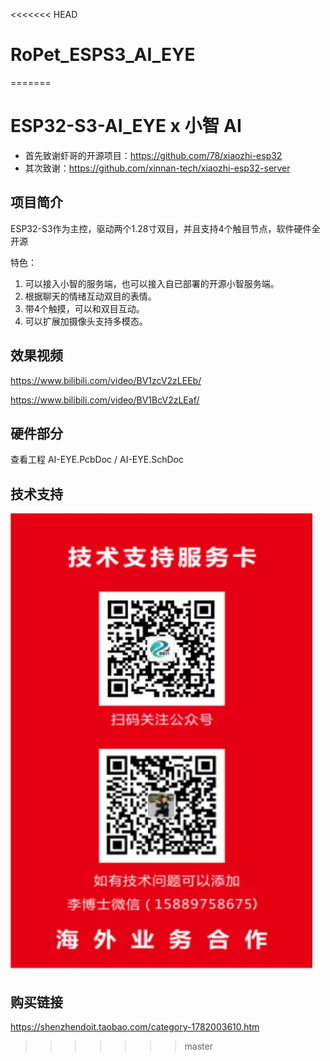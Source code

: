<<<<<<< HEAD
# RoPet_ESPS3_AI_EYE
=======
# ESP32-S3-AI_EYE x 小智 AI

*   首先致谢虾哥的开源项目：https://github.com/78/xiaozhi-esp32
*   其次致谢：https://github.com/xinnan-tech/xiaozhi-esp32-server


## 项目简介
ESP32-S3作为主控，驱动两个1.28寸双目，并且支持4个触目节点，软件硬件全开源

特色：

1. 可以接入小智的服务端，也可以接入自已部署的开源小智服务端。
2. 根据聊天的情绪互动双目的表情。
3. 带4个触摸，可以和双目互动。
4. 可以扩展加摄像头支持多模态。

## 效果视频
https://www.bilibili.com/video/BV1zcV2zLEEb/

https://www.bilibili.com/video/BV1BcV2zLEaf/

## 硬件部分
查看工程
AI-EYE.PcbDoc / AI-EYE.SchDoc

## 技术支持
![alt text](image.png)

## 购买链接
https://shenzhendoit.taobao.com/category-1782003610.htm
>>>>>>> master
